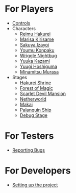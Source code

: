 <!-- TITLE: Home -->
<!-- SUBTITLE: A quick summary of Home -->

# For Players
* [Controls](controls)
* Characters
  * [Reimu Hakurei](fantasy-crescendo/characters/reimu_hakurei)
  * [Marisa Kirisame](fantasy-crescendo/characters/marisa_kirisame)
  * [Sakuya Izayoi](fantasy-crescendo/characters/sakuya_izayoi)
  * [Youmu Konpaku](fantasy-crescendo/characters/youmu_konpaku)
  * [Wriggle Nightbug](fantasy-crescendo/characters/wriggle_nightbug)
  * [Yuuka Kazami](fantasy-crescendo/characters/yuuka_kazami)
  * [Yuugi Hoshiguma](fantasy-crescendo/characters/yuugi_hoshiguma)
  * [Minamitsu Murasa](fantasy-crescendo/characters/minamitsu_murasa)
* Stages
  * [Hakurei Shrine](fantasy-crescendo/stages/hakurei_shrine)
  * [Forest of Magic](fantasy-crescendo/stages/forest_of_magic)
  * [Scarlet Devil Mansion](fantasy-crescendo/stages/scarlet_devil_mansion)
  * [Netherworld](fantasy-crescendo/stages/netherworld)
  * [Makai](fantasy-crescendo/stages/makai)
  * [Palanquin Ship](fantasy-crescendo/stages/palanquin_ship)
  * [Debug Stage](fantasy-crescendo/stages/debug)
# For Testers
* [Reporting Bugs](fantasy-crescendo/testing/reporting-bugs)
# For Developers
* [Setting up the project](fantasy-crescendo/development/project-setup)

